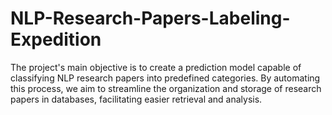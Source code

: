 # NLP-Research-Papers-Labeling-Expedition
The project's main objective is to create a prediction model capable of classifying NLP research papers into predefined categories. By automating this process, we aim to streamline the organization and storage of research papers in databases, facilitating easier retrieval and analysis.
